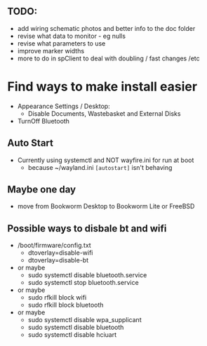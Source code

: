 ## TODO:

- add wiring schematic photos and better info to the doc folder
- revise what data to monitor - eg nulls
- revise what parameters to use
- improve marker widths
- more to do in spClient to deal with doubling / fast changes /etc

# Find ways to make install easier

- Appearance Settings / Desktop:
    - Disable Documents, Wastebasket and External Disks
- TurnOff Bluetooth

## Auto Start
- Currently using systemctl and NOT wayfire.ini for run at boot
    - because ~/wayland.ini ```[autostart]``` isn't behaving

## Maybe one day

- move from Bookworm Desktop to Bookworm Lite or FreeBSD

## Possible ways to disbale bt and wifi

- /boot/firmware/config.txt
	- dtoverlay=disable-wifi
	- dtoverlay=disable-bt
- or maybe
	- sudo systemctl disable bluetooth.service
	- sudo systemctl stop bluetooth.service
- or maybe
	- sudo rfkill block wifi
	- sudo rfkill block bluetooth
- or maybe
	- sudo systemctl disable wpa_supplicant
	- sudo systemctl disable bluetooth
	- sudo systemctl disable hciuart
